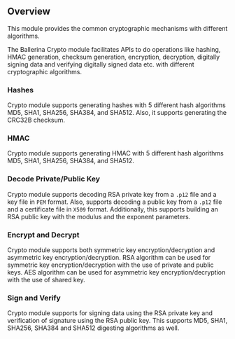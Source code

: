## Overview

This module provides the common cryptographic mechanisms with different algorithms.

The Ballerina Crypto module facilitates APIs to do operations like hashing, HMAC generation, checksum generation, encryption, decryption, digitally signing data and verifying digitally signed data etc. with different cryptographic algorithms.

### Hashes

Crypto module supports generating hashes with 5 different hash algorithms MD5, SHA1, SHA256, SHA384, and SHA512. Also, it supports generating the CRC32B checksum.

### HMAC

Crypto module supports generating HMAC with 5 different hash algorithms MD5, SHA1, SHA256, SHA384, and SHA512.

### Decode Private/Public Key

Crypto module supports decoding RSA private key from a `.p12` file and a key file in `PEM` format. Also, supports decoding a public key from a `.p12` file and a certificate file in `X509` format. Additionally, this supports building an RSA public key with the modulus and the exponent parameters.

### Encrypt and Decrypt

Crypto module supports both symmetric key encryption/decryption and asymmetric key encryption/decryption. RSA algorithm can be used for symmetric key encryption/decryption with the use of private and public keys. AES algorithm can be used for asymmetric key encryption/decryption with the use of shared key.

### Sign and Verify

Crypto module supports for signing data using the RSA private key and verification of signature using the RSA public key. This supports MD5, SHA1, SHA256, SHA384 and SHA512 digesting algorithms as well.
